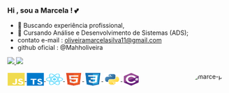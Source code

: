 ### Hi , sou a Marcela ! 💕
- 🔭 Buscando experiência profissional,
- 🌱 Cursando Análise e Desenvolvimento de Sistemas (ADS);
- contato e-mail : oliveiramarcelasilva11@gmail.com
- github oficial : @Mahholiveira
<a href="https://github.com/marceoliv">
  <img height="180em" src="https://github-readme-stats.vercel.app/api?username=Marceolv&show_icons=true&theme=dracula&include_all_commits=true&count_private=true"/>
  <img height="180em" src="https://github-readme-stats.vercel.app/api/top-langs/?username=Marceolv&layout=compact&langs_count=7&theme=neon"/>
</div>

<div style="display: inline_block"><br>
  <img align="center" alt="marce-Js" height="30" width="40" src="https://raw.githubusercontent.com/devicons/devicon/master/icons/javascript/javascript-plain.svg">
  <img align="center" alt="marce-Ts" height="30" width="40" src="https://raw.githubusercontent.com/devicons/devicon/master/icons/typescript/typescript-plain.svg">
  <img align="center" alt="marce-React" height="30" width="40" src="https://raw.githubusercontent.com/devicons/devicon/master/icons/react/react-original.svg">
  <img align="center" alt="marce-HTML" height="30" width="40" src="https://raw.githubusercontent.com/devicons/devicon/master/icons/html5/html5-original.svg">
  <img align="center" alt="marce-CSS" height="30" width="40" src="https://raw.githubusercontent.com/devicons/devicon/master/icons/css3/css3-original.svg">
  <img align="center" alt="marce-Python" height="30" width="40" src="https://raw.githubusercontent.com/devicons/devicon/master/icons/python/python-original.svg">
  <img align="center" alt="marce-Csharp" height="30" width="40" src="https://raw.githubusercontent.com/devicons/devicon/master/icons/csharp/csharp-original.svg">
  <img align="right" alt="marce-pic" height="150" style="border-radius:50px;" 

